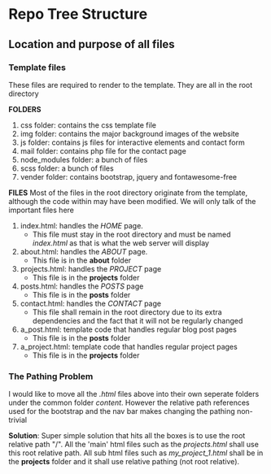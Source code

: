 # Repo Tree Structure

## Location and purpose of all files
### Template files
These files are required to render to the template. They are all in the root directory

**FOLDERS**
1. css folder: contains the css template file
2. img folder: contains the major background images of the website
3. js  folder: contains js files for interactive elements and contact form
4. mail folder: contains php file for the contact page
5. node_modules folder: a bunch of files
6. scss folder: a bunch of files
7. vender folder: contains bootstrap, jquery and fontawesome-free

**FILES**
Most of the files in the root directory originate from the template, although the code within may have been modified. We will only talk of the important files here

1. index.html: handles the *HOME* page. 
	* This file must stay in the root directory and must be named *index.html* as that is what the web server will display
2. about.html: handles the *ABOUT* page. 
	* This file is in the **about** folder
3. projects.html: handles the *PROJECT* page
	* This file is in the **projects** folder
4. posts.html: handles the *POSTS* page 
	* This file is in the **posts** folder
5. contact.html: handles the *CONTACT* page
	* This file shall remain in the root directory due to its extra dependencies and the fact that it will not be regularly changed
6. a_post.html: template code that handles regular blog post pages
	* This file is in the **posts** folder
7. a_project.html: template code that handles regular project pages
	* This file is in the **projects** folder

### The Pathing Problem
I would like to move all the *.html* files above into their own seperate folders under the common folder *content*. However the relative path references used for the bootstrap and the nav bar makes changing the pathing non-trivial

**Solution**: Super simple solution that hits all the boxes is to use the root relative path "/". All the 'main' html files such as the *projects.html* shall use this root relative path. All sub html files such as *my_project_1.html* shall be in the **projects** folder and it shall use relative pathing (not root relative).
